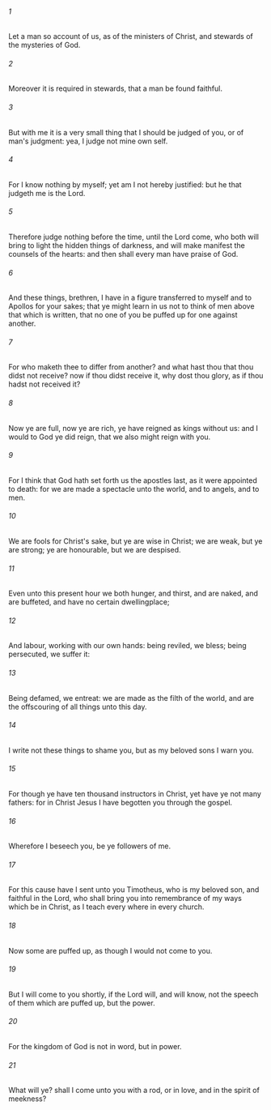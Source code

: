 ###### 1
Let a man so account of us, as of the ministers of Christ, and stewards of the mysteries of God.

###### 2
Moreover it is required in stewards, that a man be found faithful.

###### 3
But with me it is a very small thing that I should be judged of you, or of man's judgment: yea, I judge not mine own self.

###### 4
For I know nothing by myself; yet am I not hereby justified: but he that judgeth me is the Lord.

###### 5
Therefore judge nothing before the time, until the Lord come, who both will bring to light the hidden things of darkness, and will make manifest the counsels of the hearts: and then shall every man have praise of God.

###### 6
And these things, brethren, I have in a figure transferred to myself and to Apollos for your sakes; that ye might learn in us not to think of men above that which is written, that no one of you be puffed up for one against another.

###### 7
For who maketh thee to differ from another? and what hast thou that thou didst not receive? now if thou didst receive it, why dost thou glory, as if thou hadst not received it?

###### 8
Now ye are full, now ye are rich, ye have reigned as kings without us: and I would to God ye did reign, that we also might reign with you.

###### 9
For I think that God hath set forth us the apostles last, as it were appointed to death: for we are made a spectacle unto the world, and to angels, and to men.

###### 10
We are fools for Christ's sake, but ye are wise in Christ; we are weak, but ye are strong; ye are honourable, but we are despised.

###### 11
Even unto this present hour we both hunger, and thirst, and are naked, and are buffeted, and have no certain dwellingplace;

###### 12
And labour, working with our own hands: being reviled, we bless; being persecuted, we suffer it:

###### 13
Being defamed, we entreat: we are made as the filth of the world, and are the offscouring of all things unto this day.

###### 14
I write not these things to shame you, but as my beloved sons I warn you.

###### 15
For though ye have ten thousand instructors in Christ, yet have ye not many fathers: for in Christ Jesus I have begotten you through the gospel.

###### 16
Wherefore I beseech you, be ye followers of me.

###### 17
For this cause have I sent unto you Timotheus, who is my beloved son, and faithful in the Lord, who shall bring you into remembrance of my ways which be in Christ, as I teach every where in every church.

###### 18
Now some are puffed up, as though I would not come to you.

###### 19
But I will come to you shortly, if the Lord will, and will know, not the speech of them which are puffed up, but the power.

###### 20
For the kingdom of God is not in word, but in power.

###### 21
What will ye? shall I come unto you with a rod, or in love, and in the spirit of meekness?

